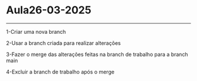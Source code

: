 # Aula26-03-2025
----------------------
1-Criar uma nova branch

2-Usar a branch criada para realizar alterações

3-Fazer o merge das alterações feitas na branch de trabalho para a branch main

4-Excluir a branch de trabalho após o merge
